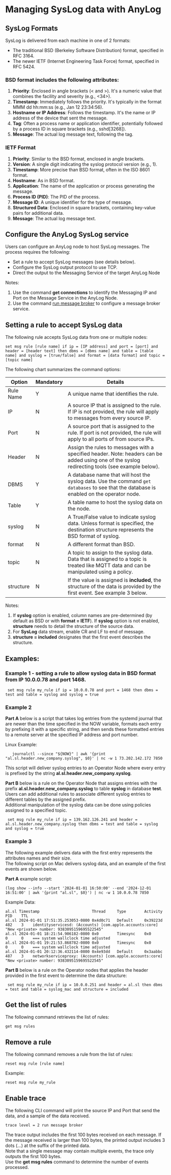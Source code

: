 # Managing SysLog data with AnyLog

## SysLog Formats

SysLog is delivered from each machine in one of 2 formats:
* The traditional BSD (Berkeley Software Distribution) format, specified in RFC 3164.
* The newer IETF (Internet Engineering Task Force) format, specified in RFC 5424.


### BSD format includes the following attributes:

1. **Priority**: Enclosed in angle brackets (< and >). It's a numeric value that combines the facility and severity (e.g., <34>).
2. **Timestamp**: Immediately follows the priority. It's typically in the format MMM dd hh:mm:ss (e.g., Jan 12 23:34:56).
3. **Hostname or IP Address**: Follows the timestamp. It's the name or IP address of the device that sent the message.
4. **Tag**: Often a process name or application identifier, potentially followed by a process ID in square brackets (e.g., sshd[3268]).
5. **Message**: The actual log message text, following the tag.


### IETF Format 

1. **Priority**: Similar to the BSD format, enclosed in angle brackets.
2. **Version**: A single digit indicating the syslog protocol version (e.g., 1).
3. **Timestamp**: More precise than BSD format, often in the ISO 8601 format.
4. **Hostname**: As in BSD format.
5. **Application**: The name of the application or process generating the message.
6. **Process ID (PID)**: The PID of the process.
7. **Message ID**: A unique identifier for the type of message.
8. **Structured Data**: Enclosed in square brackets, containing key-value pairs for additional data.
9. **Message**: The actual log message text.


## Configure the AnyLog SysLog service

Users can configure an AnyLog node to host SysLog messages. The process requires the following:
* Set a rule to accept SysLog messages (see details below).
* Configure the SysLog output protocol to use TCP.
* Direct the output to the Messaging Service of the target AnyLog Node 
  
Notes: 
1) Use the command **get connections** to identify the Messaging IP and Port on the Message Service in the AnyLog Node.
2) Use the command [run message broker](background%20processes.md#message-broker) to configure a message broker service.


## Setting a rule to accept SysLog data

The following rule accepts SysLog data from one or multiple nodes:

```anylog
set msg rule [rule name] if ip = [IP address] and port = [port] and header = [header text] then dbms = [dbms name] and table = [table name] and syslog = [true/false] and format = [data format] and topic = [topic name]
```

The following chart summarizes the command options:

| Option           | Mandatory |  Details |
| ---------------- | ---------  | -------------------------- | 
| Rule Name        | Y          | A unique name that identifies the rule. |
| IP               | N          | A source IP that is assigned to the rule. If IP is not provided, the rule will apply to messages from every source IP. |
| Port             | N          | A source port that is assigned to the rule. If port is not provided, the rule will apply to all ports of from source IPs. |
| Header           | N          | Assign the rules to messages with a specified header. Note: headers can be added using one of the syslog redirecting tools (see example below). |
| DBMS             | Y          | A database name that will host the syslog data. Use the command ```get databases``` to see that the database is enabled on the operator node. |
| Table            | Y          | A table name to host the syslog data on the node. |
| syslog           | N          | A True/False value to indicate syslog data. Unless format is specified, the destination structure represents the BSD format of syslog.  |
| format           | N          | A different format than BSD.  |
| topic            | N          | A topic to assign to the syslog data. Data that is assigned to a topic is treated like MQTT data and can be manipulated using a policy. |
| structure        | N          | If the value is assigned is **included**, the structure of the data is provided by the first event. See example 3 below.  |

Notes: 
1) If **syslog** option is enabled, column names are pre-determined (by default as BSD or with **format = IETF**). If **syslog**
option is not enabled, **structure** needs to detail the structure of the source data.   
2) For **SysLog** data stream, enable CR and LF to end of message. 
3) **structure = included** designates that the first event describes the structure.

## Examples:

### Example 1 - setting a rule to allow syslog data in BSD format from IP 10.0.0.78 and port 1468.
```anylog
 set msg rule my_rule if ip = 10.0.0.78 and port = 1468 then dbms = test and table = syslog and syslog = true
``` 

### Example 2

**Part A** below is a script that takes log entries from the systemd journal that are newer than the time specified in the NOW variable, 
formats each entry by prefixing it with a specific string, and then sends these formatted entries to a remote server at 
the specified IP address and port number.   

Linux Example:
```shell
   journalctl --since "${NOW}" | awk '{print "al.sl.header.new_company.syslog", $0}' | nc -w 1 73.202.142.172 7850
```

This script will deliver syslog entries to an Operator Node where every entry is prefixed by the string **al.sl.header.new_company.syslog**.

**Part B** below is a rule on the Operator Node that assigns entries with the prefix **al.sl.header.new_company.syslog**
to table **syslog** in database **test**.  
Users can add additional rules to associate different syslog entries to different tables by the assigned prefix.  
Additional manipulation of the syslog data can be done using policies assigned to a specified topic.

```anylog
 set msg rule my_rule if ip = 139.162.126.241 and header = al.sl.header.new_company.syslog then dbms = test and table = syslog and syslog = true
``` 

### Example 3 

The following example delivers data with the first entry represents the attributes names and their size.    
The following script on Mac delivers syslog data, and an example of the first events are shown below.  

**Part A** example script: 
```shell
(log show --info --start '2024-01-01 16:50:00' --end '2024-12-01 16:51:00' | awk '{print "al.sl", $0}') | nc -w 1 10.0.0.78 7850
```

Example Data:
```
al.sl Timestamp                       Thread     Type        Activity             PID    TTL  
al.sl 2024-01-01 17:51:35.253053-0800 0x4d0c71   Default     0x39223d             482    3    identityservicesd: (Accounts) [com.apple.accounts:core] "New <private> number: 9383095159695522545"
al.sl 2024-01-01 18:21:54.906182-0800 0x0        Timesync    0x0                  0      0    === system wallclock time adjusted
al.sl 2024-01-01 19:21:53.868782-0800 0x0        Timesync    0x0                  0      0    === system wallclock time adjusted
al.sl 2024-01-01 20:12:36.432114-0800 0x4e93dd   Default     0x3aabbc             487    3    networkserviceproxy: (Accounts) [com.apple.accounts:core] "New <private> number: 9383095159695522545"
```

**Part B** below is a rule on the Operator nodes that applies the header provided in the first event to determine the data structure:
```anylog
 set msg rule my_rule if ip = 10.0.0.251 and header = al.sl then dbms = test and table = syslog_mac and structure = included
``` 


## Get the list of rules

The following command retrieves the list of rules:

```anylog
get msg rules
```

## Remove a rule

The following command removes a rule from the list of rules:

```anylog
reset msg rule [rule name]
```

Example:
```anylog
reset msg rule my_rule
```

## Enable trace
The following CLI command will print the source IP and Port that send the data, and a sample of the data received.
```anylog
trace level = 2 run message broker
```
The trace output includes the first 100 bytes received on each message. If the message received is larger than 100 bytes,
the printed output includes 3 dots (...) at the suffix of the printed data.  
Note that a single message may contain multiple events, the trace only outputs the first 100 bytes.  
Use the **get msg rules** command to determine the number of events processed. 

